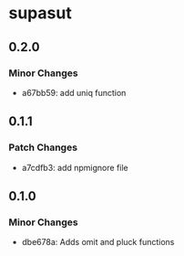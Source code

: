 # supasut

## 0.2.0

### Minor Changes

- a67bb59: add uniq function

## 0.1.1

### Patch Changes

- a7cdfb3: add npmignore file

## 0.1.0

### Minor Changes

- dbe678a: Adds omit and pluck functions
